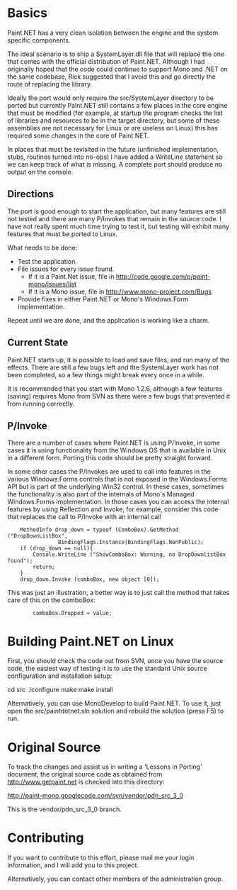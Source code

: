 # Basics #

Paint.NET has a very clean isolation between the engine and the system specific components.

The ideal scenario is to ship a SystemLayer.dll file that will replace the one that comes with the official distribution of Paint.NET.    Although I had originally hoped that the code could continue to support Mono and .NET on the same codebase, Rick suggested that I avoid this and go directly the route of replacing the library.

Ideally the port would only require the src/SystemLayer directory to be ported but currently Paint.NET still contains a few places in the core engine that must be modified (for example, at startup the program checks the list of libraries and resources to be in the target directory, but some of these assemblies are not necessary for Linux or are useless on Linux) this has required some changes in the core of Paint.NET.

In places that must be revisited in the future (unfinished implementation, stubs, routines turned into no-ops) I have added a WriteLine statement so we can keep track of what is missing.   A complete port should produce no output on the console.

## Directions ##

The port is good enough to start the application, but many features are still not tested and there are many P/Invokes that remain in the source code.   I have not really spent much time trying to test it, but testing will exhibit many features that must be ported to Linux.

What needs to be done:
  * Test the application.
  * File issues for every issue found.
    * If it is a Paint.Net issue, file in http://code.google.com/p/paint-mono/issues/list
    * If it is a Mono issue, file in http://www.mono-project.com/Bugs
  * Provide fixes in either Paint.NET or Mono's Windows.Form implementation.

Repeat until we are done, and the application is working like a charm.

## Current State ##

Paint.NET starts up, it is possible to load and save files, and run many of the effects.   There are still a few bugs left and the SystemLayer work has not been completed, so a few things might break every once in a while.

It is recommended that you start with Mono 1.2.6, although a few features (saving) requires Mono from SVN as there were a few bugs that prevented it from running correctly.

## P/Invoke ##

There are a number of cases where Paint.NET is using P/Invoke, in some cases it is using functionality from the Windows OS that is available in Unix in a different form.  Porting this code should be pretty straight forward.

In some other cases the P/Invokes are used to call into features in the various Windows.Forms controls that is not exposed in the Windows.Forms API but is part of the underlying Win32 control.   In these cases, sometimes the functionality is also part of the internals of Mono's Managed Windows.Forms implementation.   In those cases you can access the internal features by using Reflection and Invoke, for example, consider this code that replaces the call to P/Invoke with an internal call

```
	MethodInfo drop_down = typeof (ComboBox).GetMethod ("DropDownListBox",
                BindingFlags.Instance|BindingFlags.NonPublic);
	if (drop_down == null){
		Console.WriteLine ("ShowComboBox: Warning, no DropDownlistBox found");
		return;
	}
	drop_down.Invoke (comboBox, new object [0]);
```

This was just an illustration, a better way is to just call the method that takes care of this on the comboBox:
```
        comboBox.Dropped = value;
```


# Building Paint.NET on Linux #

First, you should check the code out from SVN, once you have the source code, the easiest way of testing it is to use the standard Unix source configuration and installation setup:

cd src
./configure
make
make install

Alternatively, you can use MonoDevelop to build Paint.NET.   To use it, just open the src/paintdotnet.sln solution and rebuild the solution (press F5) to run.

# Original Source #

To track the changes and assist us in writing a 'Lessons in Porting' document, the original source code as obtained from http://www.getpaint.net is checked into this directory:

http://paint-mono.googlecode.com/svn/vendor/pdn_src_3_0

This is the vendor/pdn\_src\_3\_0 branch.

# Contributing #

If you want to contribute to this effort, please mail me your login information, and I will add you to this project.

Alternatively, you can contact other members of the administration group.